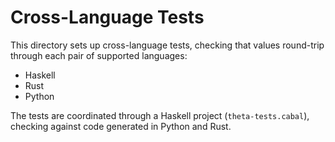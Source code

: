 # Cross-Language Tests

This directory sets up cross-language tests, checking that values round-trip through each pair of supported languages:

  * Haskell
  * Rust
  * Python

The tests are coordinated through a Haskell project (`theta-tests.cabal`), checking against code generated in Python and Rust.
